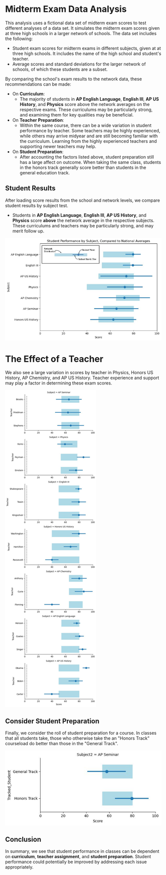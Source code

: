 # Midterm Exam Data Analysis
This analysis uses a fictional data set of midterm exam scores to test different analyses of a data set.  It simulates the midterm exam scores given at three high schools in a larger network of schools.  The data set includes the following:
- Student exam scores for midterm exams in different subjects, given at at three high schools.  It includes the name of the high school and student's teacher.
- Average scores and standard deviations for the larger network of schools, of which these students are a subset.  

By comparing the school's exam results to the network data, these recommendations can be made:  
- On **Curriculum**: 
    - The majority of students in **AP English Language**, **English III**, **AP US History**, and **Physics** score above the network averages on the respective exams.  These curriculums may be particularly strong, and examining them for key qualities may be beneficial.  
- On **Teacher Preparation**:  
    - Within the same course, there can be a wide variation in student performance by teacher.  Some teachers may be highly experienced, while others may arrive midyear and are still becoming familiar with the curriculum.  Learning from the highly experienced teachers and supporting newer teachers may help.  
- On **Student Preparation**:
    - After accounting the factors listed above, student preparation still has a large affect on outcome.  When taking the same class, students in the honors track generally score better than students in the general education track. 

## Student Results
After loading score results from the school and network levels, we compare student results by subject test. 
- Students in **AP English Language**, **English III**, **AP US History**, and **Physics** score **above** the network average in the respective subjects.  These curriculums and teachers may be particularly strong, and may merit follow up.

<img src="Images/SubjectAve.jpg">

# The Effect of a Teacher
We also see a large variation in scores by teacher in Physics, Honors US History, AP Chemistry, and AP US History.  Teacher experience and support may play a factor in determining these exam scores.

<img src="Images/TeacherBreakdown.jpg">

## Consider Student Preparation
Finally, we consider the roll of student preparation for a course.  In classes that all students take, those who otherwise take the an "Honors Track" courseload do better than those in the "General Track". 

<img src="Images/StudentPreparation.jpg">

## Conclusion
In summary, we see that student performance in classes can be dependent on **curriculum**, **teacher assignment**, and **student preparation**.  Student performance could potentially be improved by addressing each issue appropriately.